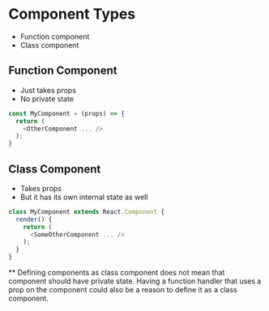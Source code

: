 # Component Types

- Function component
- Class component

## Function Component

- Just takes props
- No private state

```js
const MyComponent = (props) => {
  return (
    <OtherComponent ... />
  );
}
```

## Class Component

- Takes props
- But it has its own internal state as well

```js
class MyComponent extends React.Component {
  render() {
    return (
      <SomeOtherComponent ... />
    );
  }
}
```

** Defining components as class component does not mean that component should
have private state. Having a function handler that uses a prop on the component
could also be a reason to define it as a class component.
